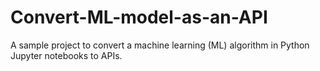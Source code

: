 # Convert-ML-model-as-an-API
A sample project to convert a machine learning (ML) algorithm in Python Jupyter notebooks to APIs.
